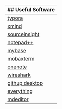 | ##  Useful Software                                          |
| ------------------------------------------------------------ |
| [typora](https://www.typora.io/)                             |
| [xmind](https://www.xmind.net/)                              |
| [sourceinsight](https://www.sourceinsight.com/)              |
| [notepad++](https://notepad-plus-plus.org/)                  |
| [mybase](http://www.wjjsoft.com/mybase_cn.html)              |
| [mobaxterm](https://mobaxterm.mobatek.net/)                  |
| [onenote](https://products.office.com/zh-cn/onenote/digital-note-taking-app) |
| [wireshark](https://www.wireshark.org/)                      |
| [githup desktop](https://desktop.github.com/)                |
| [everything](https://www.voidtools.com/zh-cn/)               |
| [mdeditor](https://www.mdeditor.com/)                        |

